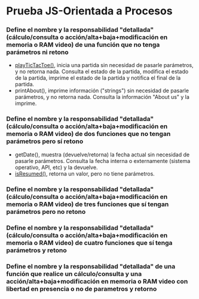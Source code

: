 # Prueba JS-Orientada a Procesos

### Define el nombre y la responsabilidad "detallada" (cálculo/consulta o acción/alta+baja+modificación en memoria o RAM video) de una función que no tenga parámetros ni retono

- [playTicTacToe()](https://github.com/USantaTecla-tech-javascript/game-ticTacToe/blob/master/1-programacionOrientadoProcesos/v0.0/app.js), inicia una partida sin necesidad de pasarle parámetros, y no retorna nada. Consulta el estado de la partida, modifica el estado de la partida, imprime el estado de la partida y notifica el final de la partida.
- printAbout(), imprime información ("strings") sin necesidad de pasarle parámetros, y no retorna nada. Consulta la información "About us" y la imprime.

### Define el nombre y la responsabilidad "detallada" (cálculo/consulta o acción/alta+baja+modificación en memoria o RAM video) de dos funciones que no tengan parámetros pero sí retono

- getDate(), muestra (devuelve/retorna) la fecha actual sin necesidad de pasarle parámetros. Consulta la fecha interna o externamente (sistema operativo, API, etc) y la devuelve.
- [isResumed()](https://github.com/USantaTecla-tech-javascript/game-ticTacToe/blob/master/1-programacionOrientadoProcesos/v0.0/app.js), retorna un valor, pero no tiene parámetros.

### Define el nombre y la responsabilidad "detallada" (cálculo/consulta o acción/alta+baja+modificación en memoria o RAM video) de tres funciones que sí tengan parámetros pero no retono



### Define el nombre y la responsabilidad "detallada" (cálculo/consulta o acción/alta+baja+modificación en memoria o RAM video) de cuatro funciones que sí tenga parámetros y retono



### Define el nombre y la responsabilidad "detallada" de una función que realice un cálculo/consulta y una acción/alta+baja+modificación en memoria o RAM video con libertad en presencia o no de parametros y retorno
